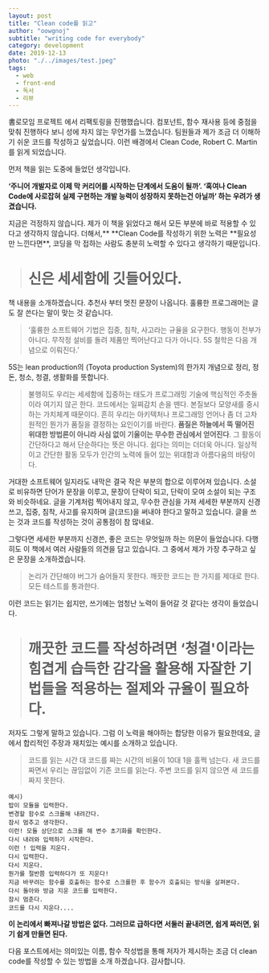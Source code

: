```yaml
---
layout: post
title: "Clean code를 읽고"
author: "oowgnoj"
subtitle: "writing code for everybody"
category: development
date: 2019-12-13
photo: "./../images/test.jpeg"
tags:
  - web
  - front-end
  - 독서
  - 리뷰
---
```


書로모임 프로젝트 에서 리팩토링을 진행했습니다. 컴포넌트, 함수 재사용 등에 중점을 맞춰 진행하다 보니 성에 차지 않는 무언가를 느꼈습니다. 팀원들과 제가 조금 더 이해하기 쉬운 코드를 작성하고 싶었습니다. 이런 배경에서 Clean Code, Robert C. Martin 를 읽게 되었습니다.

먼저 책을 읽는 도중에 들었던 생각입니다.

**‘주니어 개발자로 이제 막 커리어를 시작하는 단계에서 도움이 될까’. ‘혹여나 Clean Code에 사로잡혀 실제 구현하는 개발 능력이 성장하지 못하는건 아닐까’ 하는 우려가 생겼습니다.**

지금은 걱정하지 않습니다. 제가 이 책을 읽었다고 해서 모든 부분에 바로 적용할 수 있다고 생각하지 않습니다. 더해서,\*\* **Clean Code를 작성하기 위한 노력은 **필요성만 느낀다면\*\*, 코딩을 막 접하는 사람도 충분히 노력할 수 있다고 생각하기 때문입니다.

> # 신은 세세함에 깃들어있다.

책 내용을 소개하겠습니다. 추천사 부터 멋진 문장이 나옵니다. 훌륭한 프로그래머는 글도 잘 쓴다는 말이 맞는 것 같습니다.

> ‘훌륭한 소프트웨어 기법은 집중, 침착, 사고라는 규율을 요구한다. 행동이 전부가 아니다. 무작정 설비를 돌려 제품만 찍어난다고 다가 아니다. 5S 철학은 다음 개념으로 이뤄진다.’

5S는 lean production의 (Toyota production System)의 한가지 개념으로 정리, 정돈, 청소, 청결, 생활화를 뜻합니다.

> 불행히도 우리는 세세함에 집중하는 태도가 프로그래밍 기술에 핵심적인 주춧돌이라 여기지 않곤 한다. 코드에서는 일찌감치 손을 뗀다. 본질보다 모양새를 중시하는 가치체계 때문이다.
> 흔히 우리는 아키텍처나 프로그래밍 언어나 좀 더 고차원적인 뭔가가 품질을 결정하는 요인이기를 바란다. **품질은 하늘에서 뚝 떨어진 위대한 방법론이 아니라 사심 없이 기울이는 무수한 관심에서 얻어진다**. 그 활동이 간단하다고 해서 단순하다는 뜻은 아니다. 쉽다는 의미는 더더욱 아니다. 일상적이고 간단한 활동 모두가 인간의 노력에 들어 있는 위대함과 아름다움의 바탕이다.

거대한 소프트웨어 일지라도 내막은 결국 작은 부분의 합으로 이루어져 있습니다. 소설로 비유하면 단어가 문장을 이루고, 문장이 단락이 되고, 단락이 모여 소설이 되는 구조와 비슷하네요. 글을 기계처럼 찍어내지 않고, 무수한 관심을 가져 세세한 부분까지 신경쓰고, 집중, 침착, 사고를 유지하며 글(코드)을 써내야 한다고 말하고 있습니다. 글을 쓰는 것과 코드를 작성하는 것이 공통점이 참 많네요.

그렇다면 세세한 부분까지 신경쓴, 좋은 코드는 무엇일까 하는 의문이 들었습니다. 다행히도 이 책에서 여러 사람들의 의견을 담고 있습니다. 그 중에서 제가 가장 추구하고 싶은 문장을 소개하겠습니다.

> 논리가 간단해야 버그가 숨어들지 못한다.
> 깨끗한 코드는 한 가지를 제대로 한다.
> 모든 테스트를 통과한다.

이런 코드는 읽기는 쉽지만, 쓰기에는 엄청난 노력이 들어갈 것 같다는 생각이 들었습니다.

> # 깨끗한 코드를 작성하려면 ‘청결'이라는 힘겹게 습득한 감각을 활용해 자잘한 기법들을 적용하는 절제와 규율이 필요하다.

저자도 그렇게 말하고 있습니다. 그럼 이 노력을 해야하는 합당한 이유가 필요한데요, 글에서 합리적인 주장과 재치있는 예시를 소개하고 있습니다.

> 코드를 읽는 시간 대 코드를 짜는 시간의 비율이 10대 1을 훌쩍 넘는다. 새 코드를 짜면서 우리는 끊임없이 기존 코드를 읽는다. 주변 코드를 읽지 않으면 새 코드를 짜지 못한다.

    예시)
    밥이 모듈을 입력한다.
    변경할 함수로 스크롤해 내려간다.
    잠시 멈추고 생각한다.
    이런! 모듈 상단으로 스크롤 해 변수 초기화를 확인한다.
    다시 내려와 입력하기 시작한다.
    이런 ! 입력을 지운다.
    다시 입력한다.
    다시 지운다.
    뭔가를 절반쯤 입력하다가 또 지운다!
    지금 바꾸려는 함수를 호출하는 함수로 스크롤한 후 함수가 호출되는 방식을 살펴본다.
    다시 돌아와 방금 지운 코드를 입력한다.
    잠시 멈춘다.
    코드를 다시 지운다....

**이 논리에서 빠져나갈 방법은 없다. 그러므로 급하다면 서둘러 끝내려면, 쉽게 짜러면, 읽기 쉽게 만들면 된다.**

다음 포스트에서는 의미있는 이름, 함수 작성법을 통해 저자가 제시하는 조금 더 clean code를 작성할 수 있는 방법을 소개 하겠습니다. 감사합니다.
